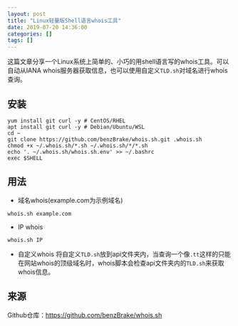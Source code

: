 ```yaml
---
layout: post
title: "Linux轻量版Shell语言whois工具"
date: 2019-07-20 14:36:00
categories: []
tags: []
---
```

这篇文章分享一个Linux系统上简单的、小巧的用shell语言写的whois工具。可以自动从IANA whois服务器获取信息，也可以使用自定义`TLD.sh`对域名进行whois查询。
<!--more-->
## 安装
```shell
yum install git curl -y # CentOS/RHEL
apt install git curl -y # Debian/Ubuntu/WSL
cd ~
git clone https://github.com/benzBrake/whois.sh.git .whois.sh
chmod +x ~/.whois.sh/*.sh ~/.whois.sh/*/*.sh
echo '. ~/.whois.sh/whois.sh.env' >> ~/.bashrc
exec $SHELL
```
## 用法
- 域名whois(example.com为示例域名)
```shell
whois.sh example.com
```

- IP whois
```shell
whois.sh IP
```

- 自定义whois
将自定义`TLD.sh`放到api文件夹内，当查询一个像`.tt`这样的只能在网站whois的顶级域名时，whois脚本会检查api文件夹内的`TLD.sh`来获取whois信息。


## 来源
Github仓库：https://github.com/benzBrake/whois.sh
